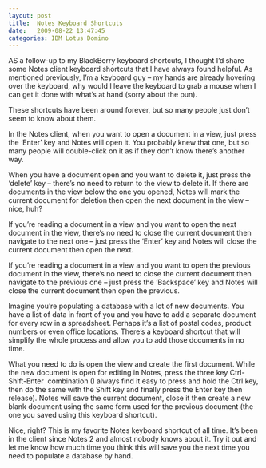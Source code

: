```yaml
---
layout: post
title:  Notes Keyboard Shortcuts
date:   2009-08-22 13:47:45
categories: IBM Lotus Domino
---
```

AS a follow-up to my BlackBerry keyboard shortcuts, I thought I’d share some Notes client keyboard shortcuts that I have always found helpful. As mentioned previously, I’m a keyboard guy – my hands are already hovering over the keyboard, why would I leave the keyboard to grab a mouse when I can get it done with what’s at hand (sorry about the pun).

These shortcuts have been around forever, but so many people just don’t seem to know about them.

In the Notes client, when you want to open a document in a view, just press the ‘Enter’ key and Notes will open it. You probably knew that one, but so many people will double-click on it as if they don’t know there’s another way.

When you have a document open and you want to delete it, just press the ‘delete’ key – there’s no need to return to the view to delete it. If there are documents in the view below the one you opened, Notes will mark the current document for deletion then open the next document in the view – nice, huh?

If you’re reading a document in a view and you want to open the next document in the view, there’s no need to close the current document then navigate to the next one – just press the ‘Enter’ key and Notes will close the current document then open the next.

If you’re reading a document in a view and you want to open the previous document in the view, there’s no need to close the current document then navigate to the previous one – just press the ‘Backspace’ key and Notes will close the current document then open the previous.

Imagine you’re populating a database with a lot of new documents. You have a list of data in front of you and you have to add a separate document for every row in a spreadsheet. Perhaps it’s a list of postal codes, product numbers or even office locations. There’s a keyboard shortcut that will simplify the whole process and allow you to add those documents in no time.

What you need to do is open the view and create the first document. While the new document is open for editing in Notes, press the three key Ctrl-Shift-Enter  combination (I always find it easy to press and hold the Ctrl key, then do the same with the Shift key and finally press the Enter key then release). Notes will save the current document, close it then create a new blank document using the same form used for the previous document (the one you saved using this keyboard shortcut).

Nice, right? This is my favorite Notes keyboard shortcut of all time. It’s been in the client since Notes 2 and almost nobody knows about it. Try it out and let me know how much time you think this will save you the next time you need to populate a database by hand.